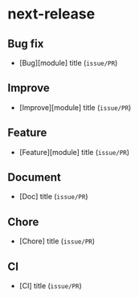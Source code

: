 # next-release

## Bug fix

- [Bug][module] title (`issue/PR`)

## Improve

- [Improve][module] title (`issue/PR`)

## Feature

- [Feature][module] title (`issue/PR`)

## Document

- [Doc] title (`issue/PR`)

## Chore

- [Chore] title (`issue/PR`)

## CI

- [CI] title (`issue/PR`)